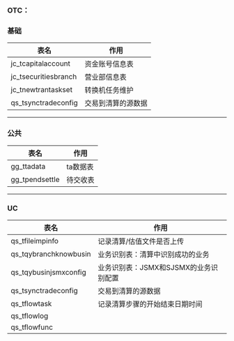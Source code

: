 ### OTC：

### 基础
|  表名   | 作用  |
|  ----  | ----  |
|  jc_tcapitalaccount  |  资金账号信息表  |
|  jc_tsecuritiesbranch  | 营业部信息表 |
|  jc_tnewtrantaskset  | 转换机任务维护 |
|  qs_tsynctradeconfig  | 交易到清算的源数据 |
---
### 公共
|  表名   | 作用  |
|  ----  | ----  |
|  gg_ttadata  |  ta数据表  |
|  gg_tpendsettle  | 待交收表 |
---
### UC
|  表名   | 作用  |
|  ----  | ----  |
|  qs_tfileimpinfo  |  记录清算/估值文件是否上传  |
|  qs_tqybranchknowbusin  | 业务识别表：清算中识别成功的业务 |
|  qs_tqybusinjsmxconfig  | 业务识别表：JSMX和SJSMX的业务识别配置 |
|  qs_tsynctradeconfig  | 交易到清算的源数据 |
|  qs_tflowtask  | 记录清算步骤的开始结束日期时间 |
|  qs_tflowlog  |  |
|  qs_tflowfunc  |  |
